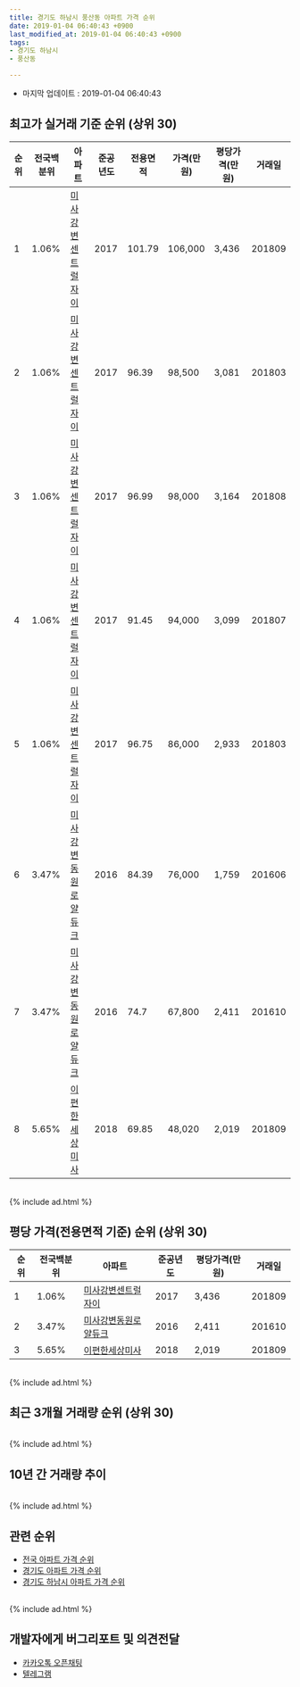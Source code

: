 ```yaml
---
title: 경기도 하남시 풍산동 아파트 가격 순위
date: 2019-01-04 06:40:43 +0900
last_modified_at: 2019-01-04 06:40:43 +0900
tags:
- 경기도 하남시
- 풍산동

---
```


* 마지막 업데이트 : 2019-01-04 06:40:43

## 최고가 실거래 기준 순위 (상위 30)


|순위|전국백분위|아파트|준공년도|전용면적|가격(만원)|평당가격(만원)|거래일|
|---|---|---|---|---|---|---|---|
|1|1.06%|[미사강변센트럴자이](https://search.naver.com/search.naver?query=%EA%B2%BD%EA%B8%B0%EB%8F%84+%ED%95%98%EB%82%A8%EC%8B%9C+%ED%92%8D%EC%82%B0%EB%8F%99+%EB%AF%B8%EC%82%AC%EA%B0%95%EB%B3%80%EC%84%BC%ED%8A%B8%EB%9F%B4%EC%9E%90%EC%9D%B4)|2017|101.79|106,000|3,436|201809|
|2|1.06%|[미사강변센트럴자이](https://search.naver.com/search.naver?query=%EA%B2%BD%EA%B8%B0%EB%8F%84+%ED%95%98%EB%82%A8%EC%8B%9C+%ED%92%8D%EC%82%B0%EB%8F%99+%EB%AF%B8%EC%82%AC%EA%B0%95%EB%B3%80%EC%84%BC%ED%8A%B8%EB%9F%B4%EC%9E%90%EC%9D%B4)|2017|96.39|98,500|3,081|201803|
|3|1.06%|[미사강변센트럴자이](https://search.naver.com/search.naver?query=%EA%B2%BD%EA%B8%B0%EB%8F%84+%ED%95%98%EB%82%A8%EC%8B%9C+%ED%92%8D%EC%82%B0%EB%8F%99+%EB%AF%B8%EC%82%AC%EA%B0%95%EB%B3%80%EC%84%BC%ED%8A%B8%EB%9F%B4%EC%9E%90%EC%9D%B4)|2017|96.99|98,000|3,164|201808|
|4|1.06%|[미사강변센트럴자이](https://search.naver.com/search.naver?query=%EA%B2%BD%EA%B8%B0%EB%8F%84+%ED%95%98%EB%82%A8%EC%8B%9C+%ED%92%8D%EC%82%B0%EB%8F%99+%EB%AF%B8%EC%82%AC%EA%B0%95%EB%B3%80%EC%84%BC%ED%8A%B8%EB%9F%B4%EC%9E%90%EC%9D%B4)|2017|91.45|94,000|3,099|201807|
|5|1.06%|[미사강변센트럴자이](https://search.naver.com/search.naver?query=%EA%B2%BD%EA%B8%B0%EB%8F%84+%ED%95%98%EB%82%A8%EC%8B%9C+%ED%92%8D%EC%82%B0%EB%8F%99+%EB%AF%B8%EC%82%AC%EA%B0%95%EB%B3%80%EC%84%BC%ED%8A%B8%EB%9F%B4%EC%9E%90%EC%9D%B4)|2017|96.75|86,000|2,933|201803|
|6|3.47%|[미사강변동원로얄듀크](https://search.naver.com/search.naver?query=%EA%B2%BD%EA%B8%B0%EB%8F%84+%ED%95%98%EB%82%A8%EC%8B%9C+%ED%92%8D%EC%82%B0%EB%8F%99+%EB%AF%B8%EC%82%AC%EA%B0%95%EB%B3%80%EB%8F%99%EC%9B%90%EB%A1%9C%EC%96%84%EB%93%80%ED%81%AC)|2016|84.39|76,000|1,759|201606|
|7|3.47%|[미사강변동원로얄듀크](https://search.naver.com/search.naver?query=%EA%B2%BD%EA%B8%B0%EB%8F%84+%ED%95%98%EB%82%A8%EC%8B%9C+%ED%92%8D%EC%82%B0%EB%8F%99+%EB%AF%B8%EC%82%AC%EA%B0%95%EB%B3%80%EB%8F%99%EC%9B%90%EB%A1%9C%EC%96%84%EB%93%80%ED%81%AC)|2016|74.7|67,800|2,411|201610|
|8|5.65%|[이편한세상미사](https://search.naver.com/search.naver?query=%EA%B2%BD%EA%B8%B0%EB%8F%84+%ED%95%98%EB%82%A8%EC%8B%9C+%ED%92%8D%EC%82%B0%EB%8F%99+%EC%9D%B4%ED%8E%B8%ED%95%9C%EC%84%B8%EC%83%81%EB%AF%B8%EC%82%AC)|2018|69.85|48,020|2,019|201809|


<br>
{% include ad.html %}
<br>

## 평당 가격(전용면적 기준) 순위 (상위 30)


|순위|전국백분위|아파트|준공년도|평당가격(만원)|거래일|
|---|---|---|---|---|---|
|1|1.06%|[미사강변센트럴자이](https://search.naver.com/search.naver?query=%EA%B2%BD%EA%B8%B0%EB%8F%84+%ED%95%98%EB%82%A8%EC%8B%9C+%ED%92%8D%EC%82%B0%EB%8F%99+%EB%AF%B8%EC%82%AC%EA%B0%95%EB%B3%80%EC%84%BC%ED%8A%B8%EB%9F%B4%EC%9E%90%EC%9D%B4)|2017|3,436|201809|
|2|3.47%|[미사강변동원로얄듀크](https://search.naver.com/search.naver?query=%EA%B2%BD%EA%B8%B0%EB%8F%84+%ED%95%98%EB%82%A8%EC%8B%9C+%ED%92%8D%EC%82%B0%EB%8F%99+%EB%AF%B8%EC%82%AC%EA%B0%95%EB%B3%80%EB%8F%99%EC%9B%90%EB%A1%9C%EC%96%84%EB%93%80%ED%81%AC)|2016|2,411|201610|
|3|5.65%|[이편한세상미사](https://search.naver.com/search.naver?query=%EA%B2%BD%EA%B8%B0%EB%8F%84+%ED%95%98%EB%82%A8%EC%8B%9C+%ED%92%8D%EC%82%B0%EB%8F%99+%EC%9D%B4%ED%8E%B8%ED%95%9C%EC%84%B8%EC%83%81%EB%AF%B8%EC%82%AC)|2018|2,019|201809|


<br>
{% include ad.html %}
<br>

## 최근 3개월 거래량 순위 (상위 30)


<div style="width:100%;">
    <canvas id="deal_count_ranking" height="250"></canvas>
</div>


<script>
new Chart(document.getElementById("deal_count_ranking"), {
    type: 'horizontalBar',
    data: {
        labels: ['미사강변동원로얄듀크'],
        datasets: [{
            label: '실거래 수',
            data: [1],
            borderColor: "rgba(255, 0, 128, 1)",
            backgroundColor: "rgba(255, 0, 128, 0.5)",
            fill: false,
        }]
    },
    options: {
        responsive: true,
        title: {
            display: true,
            text: '최근 3개월 거래량 순위'
        },
        tooltips: {
            mode: 'index',
            intersect: false,
            callbacks: {
                title: function(tooltipItems, data) {
                    return "실거래 수:";
                },
                label: function(tooltipItem, data) {
                    return data.labels[tooltipItem.index] + ": " + tooltipItem.xLabel;
                }
            }
        },
        hover: {
            mode: 'nearest',
            intersect: true
        },
        scales: {
            xAxes: [{
                display: true,
                scaleLabel: {
                    display: true,
                    labelString: '실거래 수'
                },
                ticks: {
                    suggestedMin: 0,
                }
            }],
            yAxes: [{
                display: true,
                ticks: {
                    autoSkip: false,
                    callback: function(value, index, values) {
                        if (value.length > 15)
                            return value.substr(0, 13) + "...";
                        else
                            return value;
                    }
                },
                scaleLabel: {
                    display: false,
                }
            }]
        }
    }
});

</script>


<br>
{% include ad.html %}
<br>

## 10년 간 거래량 추이


<div style="width:100%;">
    <canvas id="deal_progress" height="250"></canvas>
</div>

<script>
new Chart(document.getElementById("deal_progress"), {
    type: 'line',
    data: {
        labels: ['200901','200902','200903','200904','200905','200906','200907','200908','200909','200910','200911','200912','201001','201002','201003','201004','201005','201006','201007','201008','201009','201010','201011','201012','201101','201102','201103','201104','201105','201106','201107','201108','201109','201110','201111','201112','201201','201202','201203','201204','201205','201206','201207','201208','201209','201210','201211','201212','201301','201302','201303','201304','201305','201306','201307','201308','201309','201310','201311','201312','201401','201402','201403','201404','201405','201406','201407','201408','201409','201410','201411','201412','201501','201502','201503','201504','201505','201506','201507','201508','201509','201510','201511','201512','201601','201602','201603','201604','201605','201606','201607','201608','201609','201610','201611','201612','201701','201702','201703','201704','201705','201706','201707','201708','201709','201710','201711','201712','201801','201802','201803','201804','201805','201806','201807','201808','201809','201810','201811','201812','201901'],
        datasets: [{
            label: '실거래 수',
            pointRadius: 1,
            data: [0, 0, 0, 0, 0, 0, 0, 0, 0, 0, 0, 0, 0, 0, 0, 0, 0, 0, 0, 0, 0, 0, 0, 0, 0, 0, 0, 0, 0, 0, 0, 0, 0, 0, 0, 0, 0, 0, 0, 0, 0, 0, 0, 0, 0, 0, 0, 0, 0, 0, 0, 0, 0, 0, 0, 0, 0, 0, 0, 0, 0, 0, 0, 0, 0, 0, 0, 0, 0, 0, 0, 0, 0, 0, 0, 0, 0, 0, 0, 0, 0, 0, 0, 0, 0, 0, 0, 0, 0, 2, 1, 0, 0, 3, 0, 0, 0, 1, 0, 0, 0, 3, 1, 1, 1, 1, 4, 0, 4, 13, 9, 1, 2, 4, 5, 12, 10, 5, 1, 0, 0],
            borderColor: "rgba(255, 201, 14, 1)",
            backgroundColor: "rgba(255, 201, 14, 0.5)",
            fill: true,
        }]
    },
    options: {
        responsive: true,
        title: {
            display: true,
            text: '10년간 거래량 추이'
        },
        tooltips: {
            mode: 'index',
            intersect: false,
        },
        hover: {
            mode: 'nearest',
            intersect: true
        },
        scales: {
            xAxes: [{
                display: true,
                scaleLabel: {
                    display: true,
                    labelString: '년/월'
                }
            }],
            yAxes: [{
                display: true,
                ticks: {
                    suggestedMin: 0,
                },
                scaleLabel: {
                    display: true,
                    labelString: '실거래 수'
                }
            }]
        }
    }
});

</script>


<br>
{% include ad.html %}
<br>

## 관련 순위

- [전국 아파트 가격 순위](https://inasie.github.io/apt-ranking/전국)
- [경기도 아파트 가격 순위](https://inasie.github.io/apt-ranking/경기도)
- [경기도 하남시 아파트 가격 순위](https://inasie.github.io/apt-ranking/경기도-하남시)


<br>
{% include ad.html %}
<br>

## 개발자에게 버그리포트 및 의견전달

- [카카오톡 오픈채팅](https://open.kakao.com/o/gLJUAP4)
- [텔레그램](https://t.me/inasie)

